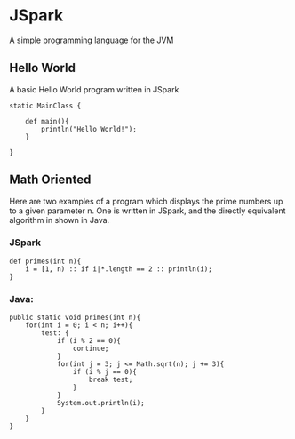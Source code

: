 # JSpark
A simple programming language for the JVM


## Hello World

A basic Hello World program written in JSpark

	static MainClass {

		def main(){
			println("Hello World!");
		}

	}

## Math Oriented

Here are two examples of a program which displays the prime numbers up to a given parameter n. One is written in JSpark, and the directly equivalent algorithm in shown in Java.


### JSpark

	def primes(int n){
		i = [1, n) :: if i|*.length == 2 :: println(i);
	}

### Java:

	public static void primes(int n){
		for(int i = 0; i < n; i++){
			test: {
				if (i % 2 == 0){
					continue;
				}
				for(int j = 3; j <= Math.sqrt(n); j += 3){
					if (i % j == 0){
						break test;
					}
				}
				System.out.println(i);
			}
		}
	}